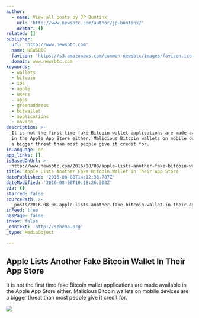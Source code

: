 ```yaml
---
author:
  - name: View all posts by JP Buntinx
    url: 'http://www.newsbtc.com/author/jp-buntinx/'
    avatar: {}
related: []
publisher:
  url: 'http://www.newsbtc.com'
  name: NEWSBTC
  favicon: 'https://s3.amazonaws.com/common-newsbtc/images/favicon.ico'
  domain: www.newsbtc.com
keywords:
  - wallets
  - bitcoin
  - ios
  - apple
  - users
  - apps
  - greenaddress
  - bitwallet
  - applications
  - novice
description: >-
  It is not the first time fake Bitcoin wallet applications are made available
  in the Apple App Store either. Malicious Bitcoin wallets on mobile devices are
  a bigger threat than most people give it credit for.
inLanguage: en
app_links: []
isBasedOnUrl: >-
  http://www.newsbtc.com/2016/08/08/apple-lists-another-fake-bitcoin-wallet-app-store/
title: Apple Lists Another Fake Bitcoin Wallet In Their App Store
datePublished: '2016-08-08T14:12:38.787Z'
dateModified: '2016-08-08T10:18:26.303Z'
via: {}
starred: false
sourcePath: >-
  _posts/2016-08-08-apple-lists-another-fake-bitcoin-wallet-in-their-app-store.md
inFeed: true
hasPage: false
inNav: false
_context: 'http://schema.org'
_type: MediaObject

---
```

<article style=""><h1>Apple Lists Another Fake Bitcoin Wallet In Their App Store</h1><p>It is not the first time fake Bitcoin wallet applications are made available in the Apple App Store either. Malicious Bitcoin wallets on mobile devices are a bigger threat than most people give it credit for.</p><img src="http://s3.amazonaws.com/main-newsbtc-images/2016/08/08095143/shutterstock_250627222.jpg" /></article>